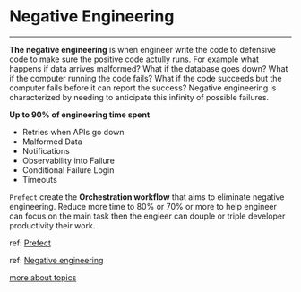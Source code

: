 # Negative Engineering
---

**The negative engineering** is when engineer write the code to defensive code to make sure the positive code actully runs. For example what happens if data arrives malformed? What if the database goes down? What if the computer running the code fails? What if the code succeeds but the computer fails before it can report the success? Negative engineering is characterized by needing to anticipate this infinity of possible failures.

**Up to 90% of engineering time spent**

- Retries when APIs go down
- Malformed Data
- Notifications
- Observability into Failure
- Conditional Failure Login
- Timeouts

`Prefect` create the **Orchestration workflow** that aims to eliminate negative engineering. Reduce more time to 80% or 70% or more to help engineer can focus on the main task then the engieer can douple or triple developer productivity their work.

ref: [Prefect](https://www.prefect.io/)

ref: [Negative engineering](https://www.prefect.io/guide/blog/positive-and-negative-engineering/)

[more about topics](https://future.com/negative-engineering-and-the-art-of-failing-successfully/)
